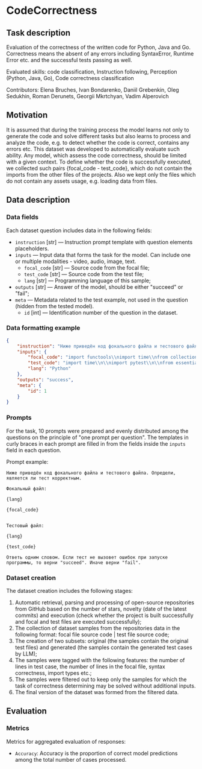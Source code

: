 # CodeCorrectness


## Task description

Evaluation of the correctness of the written code for Python, Java and Go. Correctness means the absent of any errors including SyntaxError, Runtime Error etc. and the successful tests passing as well.

Evaluated skills: code classification, Instruction following, Perception (Python, Java, Go), Code correctness classification

Contributors: Elena Bruches, Ivan Bondarenko, Daniil Grebenkin, Oleg Sedukhin, Roman Derunets, Georgii Mkrtchyan, Vadim Alperovich


## Motivation

It is assumed that during the training process the model learns not only to generate the code and solve different tasks but also learns to process and analyze the code, e.g. to detect whether the code is correct, contains any errors etc. This dataset was developed to automatically evaluate such ability. Any model, which assess the code correctness, should be limited with a given context. To define whether the code is successfully executed, we collected such pairs {focal_code - test_code}, which do not contain the imports from the other files of the projects. Also we kept only the files which do not contain any assets usage, e.g. loading data from files.


## Data description

### Data fields

Each dataset question includes data in the following fields:

- `instruction` [str] — Instruction prompt template with question elements placeholders.
- `inputs` — Input data that forms the task for the model. Can include one or multiple modalities - video, audio, image, text.
    - `focal_code` [str] — Source code from the focal file;
    - `test_code` [str] — Source code from the test file;
    - `lang` [str] — Programming language of this sample;
- `outputs` [str] — Answer of the model, should be either "succeed" or "fail";
- `meta` — Metadata related to the test example, not used in the question (hidden from the tested model).
    - `id` [int] — Identification number of the question in the dataset.


### Data formatting example

```json
{
    "instruction": "Ниже приведён код фокального файла и тестового файла. Определи, является ли тест корректным.\n\nФокальный файл:\n\n{lang}\n\n{focal_code}\n\n\nТестовый файл:\n\n{lang}\n\n{test_code}\n\nОтветь одним словом. Если тест не вызовет ошибок при запуске программы, то верни \"succeed\". Иначе верни \"fail\".",
    "inputs": {
        "focal_code": "import functools\\nimport time\\nfrom collections import OrderedDict\\nfrom typing import Any, Callable, Generic, Iterable, Iterator, Tuple, TypeVar\\n\\nT = TypeVar(\\\"T\\\")\\n\\n\\nclass Cache(Generic[T]):\\n    \\\"\\\"\\\"In-memory LRU cache implementation.\\\"\\\"\\\"\\n\\n    def __init__(self, max_size: int = 500):\\n        self._bag: OrderedDict[Any, Any] = OrderedDict()\\n        self._max_size = -1\\n        self.max_size = max_size\\n\\n    @property\\n    def max_size(self) -> int:\\n        return self._max_size\\n\\n    @max_size.setter\\n    def max_size(self, value: int) -> None:\\n        assert value > 0\\n        self._max_size = int(value)\\n\\n    @property\\n    def is_empty(self) -> bool:\\n        return len(self._bag) == 0\\n\\n    def values(self) -> Iterable[T]:\\n        for _, value in self:\\n            yield value\\n\\n    def keys(self) -> Iterable[Any]:\\n        for key, _ in self:\\n            yield key\\n\\n    def __repr__(self) -> str:\\n        return f\\\"<Cache {len(self)} at {id(self)}>\\\"\\n\\n    def __len__(self) -> int:\\n        return len(self._bag)\\n\\n    def get(self, key, default=None) -> T:\\n        try:\\n            return self[key]\\n        except KeyError:\\n            return default\\n\\n    def set(self, key, value) -> None:\\n        self[key] = value\\n\\n    def _check_size(self):\\n        while len(self._bag) > self.max_size:\\n            self._bag.popitem(last=False)\\n\\n    def __getitem__(self, key) -> T:\\n        value = self._bag[key]\\n        self._bag.move_to_end(key, last=True)\\n        return value\\n\\n    def __setitem__(self, key, value: T) -> None:\\n        if key in self._bag:\\n            self._bag[key] = value\\n            self._bag.move_to_end(key, last=True)\\n        else:\\n            self._bag[key] = value\\n            self._check_size()\\n\\n    def __delitem__(self, key) -> None:\\n        del self._bag[key]\\n\\n    def __contains__(self, key) -> bool:\\n        return key in self._bag\\n\\n    def __iter__(self) -> Iterator[Tuple[Any, T]]:\\n        return iter(self._bag.items())\\n\\n    def clear(self) -> None:\\n        self._bag.clear()\\n\\n\\nclass CachedItem(Generic[T]):\\n    \\\"\\\"\\\"Container for cached items with update timestamp.\\\"\\\"\\\"\\n\\n    __slots__ = (\\\"_value\\\", \\\"_time\\\")\\n\\n    def __init__(self, value: T):\\n        self._value = value\\n        self._time = time.time()\\n\\n    @property\\n    def value(self) -> T:\\n        return self._value\\n\\n    @value.setter\\n    def value(self, value: T):\\n        self._value = value\\n        self._time = time.time()\\n\\n    @property\\n    def time(self) -> float:\\n        return self._time\\n\\n\\nclass ExpiringCache(Cache[T]):\\n    \\\"\\\"\\\"A cache whose items can expire by a given function.\\\"\\\"\\\"\\n\\n    def __init__(\\n        self, expiration_policy: Callable[[CachedItem[T]], bool], max_size: int = 500\\n    ):\\n        super().__init__(max_size)\\n        assert expiration_policy is not None\\n        self.expiration_policy = expiration_policy\\n\\n    @property\\n    def full(self) -> bool:\\n        return self.max_size <= len(self._bag)\\n\\n    def expired(self, item: CachedItem) -> bool:\\n        return self.expiration_policy(item)\\n\\n    def _remove_expired_items(self):\\n        for key, item in list(self._bag.items()):\\n            if self.expired(item):\\n                del self[key]\\n\\n    def _check_size(self):\\n        if self.full:\\n            self._remove_expired_items()\\n        super()._check_size()\\n\\n    def __getitem__(self, key) -> Any:\\n        item = self._bag[key]\\n        if self.expired(item):\\n            del self._bag[key]\\n            raise KeyError(key)\\n\\n        self._bag.move_to_end(key, last=True)\\n        return item.value\\n\\n    def __setitem__(self, key, value: T) -> None:\\n        if key in self._bag:\\n            self._bag[key].value = value\\n            self._bag.move_to_end(key, last=True)\\n        else:\\n            self._bag[key] = CachedItem(value)\\n            self._check_size()\\n\\n    @classmethod\\n    def with_max_age(cls, max_age: float, max_size: int = 500):\\n        \\\"\\\"\\\"\\n        Returns an instance of ExpiringCache whose items are invalidated\\n        when they were set more than a given number of seconds ago.\\n        \\\"\\\"\\\"\\n        return cls(lambda item: time.time() - item.time > max_age, max_size)\\n\\n    def __contains__(self, key) -> bool:\\n        if key not in self._bag:\\n            return False\\n        # remove if expired\\n        try:\\n            self[key]\\n        except KeyError:\\n            return False\\n        return True\\n\\n    def __iter__(self) -> Iterator[Tuple[Any, T]]:\\n        \\\"\\\"\\\"Iterates through cached items, discarding and removing expired ones.\\\"\\\"\\\"\\n        for key, item in list(self._bag.items()):\\n            if self.expired(item):\\n                del self[key]\\n            else:\\n                yield (key, item.value)\\n\\n\\ndef lazy(max_seconds: int = 1, cache=None):\\n    \\\"\\\"\\\"\\n    Wraps a function so that it is called up to once\\n    every max_seconds, by input arguments.\\n    Results are stored in a cache, by default a LRU cache of max size 500.\\n\\n    To have a cache without size limit, use a dictionary: @lazy(1, {})\\n    \\\"\\\"\\\"\\n    assert max_seconds > 0\\n    if cache is None:\\n        cache = Cache(500)\\n\\n    def lazy_decorator(fn):\\n        setattr(fn, \\\"cache\\\", cache)\\n\\n        @functools.wraps(fn)\\n        def wrapper(*args):\\n            now = time.time()\\n            try:\\n                value, updated_at = cache[args]\\n                if now - updated_at > max_seconds:\\n                    raise AttributeError\\n            except (KeyError, AttributeError):\\n                value = fn(*args)\\n                cache[args] = (value, now)\\n            return value\\n\\n        return wrapper\\n\\n    return lazy_decorator\\n",
        "test_code": "import time\\n\\nimport pytest\\n\\nfrom essentials.caching import Cache, ExpiringCache, lazy\\n\\n\\n\\n\\n\\n\\n\\n\\n\\n\\n\\n\\n\\n\\n\\n\\n\\n\\ndef test_expiration_policy_with_max_age():\\n    cache = ExpiringCache.with_max_age(0.1)\\n    cache[\\\"foo\\\"] = \\\"Foo\\\"\\n\\n    time.sleep(0.2)\\n\\n    assert cache.get(\\\"foo\\\") is None\\n\\n    cache[\\\"foo\\\"] = \\\"Foo\\\"\\n\\n    time.sleep(0.2)\\n\\n    assert \\\"foo\\\" not in cache\\n",
        "lang": "Python"
    },
    "outputs": "success",
    "meta": {
        "id": 1
    }
}
```


### Prompts

For the task, 10 prompts were prepared and evenly distributed among the questions on the principle of "one prompt per question". The templates in curly braces in each prompt are filled in from the fields inside the `inputs` field in each question.

Prompt example:

```
Ниже приведён код фокального файла и тестового файла. Определи, является ли тест корректным.

Фокальный файл:

{lang}

{focal_code}


Тестовый файл:

{lang}

{test_code}

Ответь одним словом. Если тест не вызовет ошибок при запуске программы, то верни "succeed". Иначе верни "fail".
```


### Dataset creation

The dataset creation includes the following stages:

1) Automatic retrieval, parsing and processing of open-source repositories from GitHub based on the number of stars, novelty (date of the latest commits) and execution (check whether the project is built successfully and focal and test files are executed successfully);
2) The collection of dataset samples from the repositories data in the following format: focal file source code | test file source code;
3) The creation of two subsets: original (the samples contain the original test files) and generated (the samples contain the generated test cases by LLM);
4) The samples were tagged with the following features: the number of lines in test case, the number of lines in the focal file, syntax correctness, import types etc.;
5) The samples were filtered out to keep only the samples for which the task of correctness determining may be solved without additional inputs.
6) The final version of the dataset was formed from the filtered data. 


## Evaluation


### Metrics

Metrics for aggregated evaluation of responses:

- `Accuracy`: Accuracy is the proportion of correct model predictions among the total number of cases processed.
